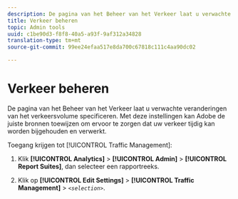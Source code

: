 ```yaml
---
description: De pagina van het Beheer van het Verkeer laat u verwachte veranderingen van het verkeersvolume specificeren. Met deze instellingen kan Adobe de juiste bronnen toewijzen om ervoor te zorgen dat uw verkeer tijdig kan worden bijgehouden en verwerkt.
title: Verkeer beheren
topic: Admin tools
uuid: c1be90d3-f8f8-40a5-a93f-9af312a34828
translation-type: tm+mt
source-git-commit: 99ee24efaa517e8da700c67818c111c4aa90dc02

---
```



# Verkeer beheren

De pagina van het Beheer van het Verkeer laat u verwachte veranderingen van het verkeersvolume specificeren. Met deze instellingen kan Adobe de juiste bronnen toewijzen om ervoor te zorgen dat uw verkeer tijdig kan worden bijgehouden en verwerkt.

Toegang krijgen tot [!UICONTROL Traffic Management]:

1. Klik **[!UICONTROL Analytics]** > **[!UICONTROL Admin]** > **[!UICONTROL Report Suites]**, dan selecteer een rapportreeks.

1. Klik op **[!UICONTROL Edit Settings]** > **[!UICONTROL Traffic Management]** > *`<selection>`*.
